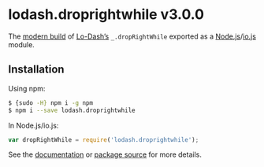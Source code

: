 # lodash.droprightwhile v3.0.0

The [modern build](https://github.com/lodash/lodash/wiki/Build-Differences) of [Lo-Dash’s](https://lodash.com/) `_.dropRightWhile` exported as a [Node.js](http://nodejs.org/)/[io.js](https://iojs.org/) module.

## Installation

Using npm:

```bash
$ {sudo -H} npm i -g npm
$ npm i --save lodash.droprightwhile
```

In Node.js/io.js:

```js
var dropRightWhile = require('lodash.droprightwhile');
```

See the [documentation](https://lodash.com/docs#dropRightWhile) or [package source](https://github.com/lodash/lodash/blob/3.0.0-npm-packages/lodash.droprightwhile/index.js) for more details.
